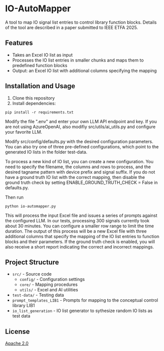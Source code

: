 # IO-AutoMapper 

A tool to map IO signal list entries to control library function blocks. Details of the tool are described in a paper submitted to IEEE ETFA 2025.

## Features

- Takes an Excel IO list as input
- Processes the IO list entries in smaller chunks and maps them to predefined function blocks
- Output: an Excel IO list with additional columns specifying the mapping

## Installation and Usage

1. Clone this repository
2. Install dependencies:
```
pip install -r requirements.txt
```

Modify the file ".env" and enter your own LLM API endpoint and key. If you are not using AzureOpenAI, also modifiy src/utils/ai_utils.py and configure your favorite LLM.

Modify src/config/defaults.py with the desired configuration parameters. 
You can also try one of three pre-defined configurations, which point to the generated IO lists in the folder test-data.

To process a new kind of IO list, you can create a new configuration. You need to specify the filename, the columns and rows to process, and the desired tagname pattern with device prefix and signal suffix.
If you do not have a ground truth IO list with the correct mapping, then disable the ground truth check by setting ENABLE_GROUND_TRUTH_CHECK = False in defaults.py.

Then run

```
python io-automapper.py
```

This will process the input Excel file and issues a series of prompts against the configured LLM.
In our tests, processing 300 signals currently took about 30 minutes. You can configure a smaller row range to limit the time duration.
The output of this process will be a new Excel file with three additional columns that specify the mapping of the IO list entries to function blocks and their parameters.
If the ground truth check is enabled, you will also receive a short report indicating the correct and incorrect mappings.

## Project Structure

- `src/` - Source code
  - `config/` - Configuration settings 
  - `core/` - Mapping procedures 
  - `utils/` - Excel and AI utilities
- `test-data/` - Testing data
- `prompt_templates_LIB1` - Prompts for mapping to the conceptual control library LIB1
- `io_list_generation` - IO list generator to sythesize random IO lists as test data

## License

[Apache 2.0](LICENSE)